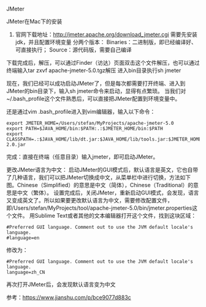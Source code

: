 
JMeter

JMeter在Mac下的安装
1. 官网下载地址：http://jmeter.apache.org/download_jmeter.cgi
需要先安装jdk，并且配置环境变量
分两个版本：
Binaries：二进制版，即已经编译好、可直接执行；
Source：源代码版，需要自己编译

下载完成后，解压，可以通过Finder（访达）页面双击这个文件解压，也可以通过终端输入tar zxvf apache-jmeter-5.0.tgz解压
进入bin目录执行sh jmeter

现在，我们已经可以成功启动JMeter了，但是每次都需要打开终端、进入到JMeter的bin目录下，输入sh jmeter命令来启动，显得有点繁琐。
当我们对~/.bash_profile这个文件熟悉后，可以直接把JMeter配置到环境变量中。

还是通过vim .bash_profile进入到vim编辑器，输入以下命令：
```
export JMETER_HOME=/Users/stefan/MyProjects/apache-jmeter-5.0
export PATH=$JAVA_HOME/bin:$PATH:.:$JMETER_HOME/bin:$PATH
export CLASSPATH=.:$JAVA_HOME/lib/dt.jar:$JAVA_HOME/lib/tools.jar:$JMETER_HOME/lib/ext/ApacheJMeter_core.jar:$JMETER_HOME/lib/jorphan.jar:$JMETER_HOME/lib/logkit-2.0.jar
```

完成：直接在终端（任意目录）输入jmeter，即可启动JMeter。

更改JMeter语言为中文： 
启动JMeter的GUI模式后，默认语言是英文，它也自带了几种语言，我们可以把JMeter切换成中文，从菜单栏中进行切换，方法如下图。Chinese（Simplified）的意思是中文（简体），Chinese（Traditional）的意思是中文（繁体）。
设置完成后，关闭JMeter，重新启动GUI模式，会发现，语言又变成英文了。所以如果要更改默认语言为中文，需要修改配置文件，即/Users/stefan/MyProjects/tool/apache-jmeter-5.0/bin/jmeter.properties这个文件。
用Sublime Text或者其他的文本编辑器打开这个文件，找到这块区域：
```
#Preferred GUI language. Comment out to use the JVM default locale's language.
#language=en
```
修改为：
```
#Preferred GUI language. Comment out to use the JVM default locale's language.
language=zh_CN
```
再次打开JMeter后，会发现默认语言变为中文

参考：https://www.jianshu.com/p/bce9077d883c
